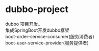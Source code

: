# dubbo-project
dubbo 项目开发。<br>
集成SpringBoot开发dubbo框架<br>
boot-order-service-consumer(服务消费者)<br>
boot-user-service-provider(服务提供者)<br>